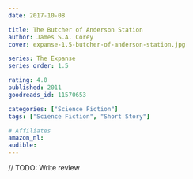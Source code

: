 ```yaml
---
date: 2017-10-08

title: The Butcher of Anderson Station
author: James S.A. Corey
cover: expanse-1.5-butcher-of-anderson-station.jpg

series: The Expanse
series_order: 1.5

rating: 4.0
published: 2011
goodreads_id: 11570653

categories: ["Science Fiction"]
tags: ["Science Fiction", "Short Story"]

# Affiliates
amazon_nl: 
audible: 
---
```


// TODO: Write review

